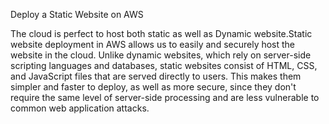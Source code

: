 Deploy a Static Website on AWS

The cloud is perfect to host both static as well as Dynamic website.Static website deployment in AWS allows us to easily and securely host the website in the cloud. Unlike dynamic websites, which rely on server-side scripting languages and databases, static websites consist of HTML, CSS, and JavaScript files that are served directly to users. This makes them simpler and faster to deploy, as well as more secure, since they don't require the same level of server-side processing and are less vulnerable to common web application attacks.
